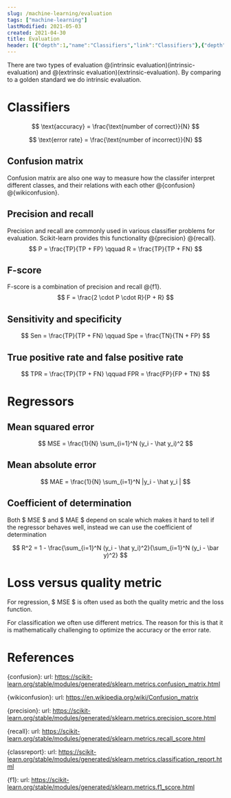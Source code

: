 ```yaml
---
slug: /machine-learning/evaluation
tags: ["machine-learning"]
lastModified: 2021-05-03
created: 2021-04-30
title: Evaluation
header: [{"depth":1,"name":"Classifiers","link":"Classifiers"},{"depth":2,"name":"Confusion matrix","link":"Confusion-matrix"},{"depth":2,"name":"Precision and recall","link":"Precision-and-recall"},{"depth":2,"name":"F-score","link":"F-score"},{"depth":2,"name":"Sensitivity and specificity","link":"Sensitivity-and-specificity"},{"depth":2,"name":"True positive rate and false positive rate","link":"True-positive-rate-and-false-positive-rate"},{"depth":1,"name":"Regressors","link":"Regressors"},{"depth":2,"name":"Mean squared error","link":"Mean-squared-error"},{"depth":2,"name":"Mean absolute error","link":"Mean-absolute-error"},{"depth":2,"name":"Coefficient of determination","link":"Coefficient-of-determination"},{"depth":1,"name":"Loss versus quality metric","link":"Loss-versus-quality-metric"},{"depth":1,"name":"References","link":"References"}]
---
```


There are two types of evaluation @(intrinsic evaluation)(intrinsic-evaluation) and @(extrinsic evaluation)(extrinsic-evaluation). By comparing to a golden standard we do intrinsic evaluation.

# Classifiers
$$
\text{accuracy} = \frac{\text{number of correct}}{N}
$$

$$
\text{error rate} = \frac{\text{number of incorrect}}{N}
$$


## Confusion matrix
Confusion matrix are also one way to measure how the classifer interpret different classes, and their relations with each other @{confusion} @{wikiconfusion}.


## Precision and recall
Precision and recall are commonly used in various classifier problems for evaluation. Scikit-learn provides this functionality @{precision} @{recall}.
$$
P = \frac{TP}{TP + FP} \qquad R = \frac{TP}{TP + FN}
$$

## F-score
F-score is a combination of precision and recall @{f1}.
$$
F = \frac{2 \cdot P \cdot R}{P + R}
$$

## Sensitivity and specificity
$$
Sen = \frac{TP}{TP + FN} \qquad Spe = \frac{TN}{TN + FP}
$$

## True positive rate and false positive rate

$$
TPR = \frac{TP}{TP + FN} \qquad FPR = \frac{FP}{FP + TN}
$$

# Regressors

## Mean squared error

$$
MSE = \frac{1}{N} \sum_{i=1}^N (y_i - \hat y_i)^2
$$


## Mean absolute error

$$
MAE = \frac{1}{N} \sum_{i=1}^N |y_i - \hat y_i |
$$

## Coefficient of determination
Both $ MSE $ and $ MAE $ depend on scale which makes it hard to tell if the regressor behaves well, instead we can use the coefficient of determination


$$
R^2 = 1 - \frac{\sum_{i=1}^N (y_i - \hat y_i)^2}{\sum_{i=1}^N (y_i - \bar y)^2}
$$

# Loss versus quality metric
For regression, $ MSE $ is often used as both the quality metric and the loss function.

For classification we often use different metrics. The reason for this is that it is mathematically challenging to optimize the accuracy or the error rate.

# References
{confusion}:
    url: https://scikit-learn.org/stable/modules/generated/sklearn.metrics.confusion_matrix.html

{wikiconfusion}:
    url: https://en.wikipedia.org/wiki/Confusion_matrix

{precision}:
    url: https://scikit-learn.org/stable/modules/generated/sklearn.metrics.precision_score.html

{recall}:
    url: https://scikit-learn.org/stable/modules/generated/sklearn.metrics.recall_score.html

{classreport}:
    url: https://scikit-learn.org/stable/modules/generated/sklearn.metrics.classification_report.html

{f1}:
    url: https://scikit-learn.org/stable/modules/generated/sklearn.metrics.f1_score.html